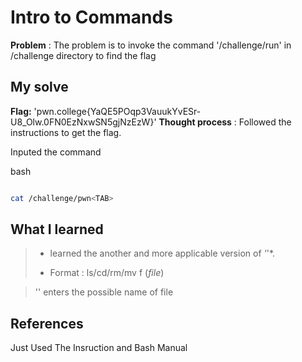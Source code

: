 




# Intro to Commands 

**Problem** : The problem is to invoke  the command '/challenge/run' in /challenge directory   to find the flag

## My solve

**Flag:** 'pwn.college{YaQE5POqp3VauukYvESr-U8_Olw.0FN0EzNxwSN5gjNzEzW}'
**Thought process** :   Followed the instructions  to get the flag.

Inputed the command


bash
```bash

cat /challenge/pwn<TAB> 
```


## What I learned
>* learned the another and more applicable version of *'*'*.
>
>
>* Format : ls/cd/rm/mv  f<TAB>    (*file*)
>
>

> '<TAB>' enters the possible name of file
> 
>  

## References
Just Used The Insruction and Bash Manual
